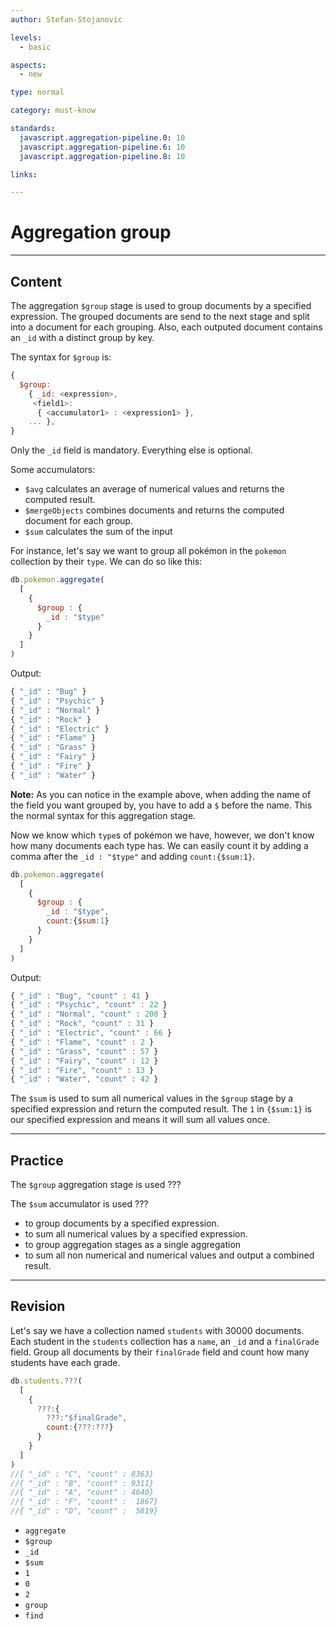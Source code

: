 ```yaml
---
author: Stefan-Stojanovic

levels:
  - basic

aspects:
  - new

type: normal

category: must-know

standards:
  javascript.aggregation-pipeline.0: 10
  javascript.aggregation-pipeline.6: 10
  javascript.aggregation-pipeline.8: 10

links:

---
```

# Aggregation group
---
## Content

The aggregation `$group` stage is used to group documents by a specified expression. The grouped documents are send to the next stage and split into a document for each grouping. Also, each outputed document contains an `_id` with a distinct group by key.

The syntax for `$group` is:
```javascript
{
  $group:
    { _id: <expression>,
     <field1>:
      { <accumulator1> : <expression1> },
    ... },
}
```

Only the `_id` field is mandatory. Everything else is optional.

Some accumulators:
- `$avg` calculates an average of numerical values and returns the computed result.
- `$mergeObjects` combines documents and returns the computed document for each group.
- `$sum` calculates the sum of the input

For instance, let's say we want to group all pokémon in the `pokemon` collection by their `type`. We can do so like this:
```javascript
db.pokemon.aggregate(
  [
    {
      $group : {
        _id : "$type"
      }
    }
  ]
)
```
Output:
```javascript
{ "_id" : "Bug" }
{ "_id" : "Psychic" }
{ "_id" : "Normal" }
{ "_id" : "Rock" }
{ "_id" : "Electric" }
{ "_id" : "Flame" }
{ "_id" : "Grass" }
{ "_id" : "Fairy" }
{ "_id" : "Fire" }
{ "_id" : "Water" }
```

**Note:** As you can notice in the example above, when adding the name of the field you want grouped by, you have to add a `$` before the name. This the normal syntax for this aggregation stage.

Now we know which `type`s of pokémon we have, however, we don't know how many documents each type has. We can easily count it by adding a comma after the `_id : "$type"` and adding `count:{$sum:1}`.

```javascript
db.pokemon.aggregate(
  [
    {
      $group : {
        _id : "$type",
        count:{$sum:1}
      }
    }
  ]
)
```
Output:
```javascript
{ "_id" : "Bug", "count" : 41 }
{ "_id" : "Psychic", "count" : 22 }
{ "_id" : "Normal", "count" : 208 }
{ "_id" : "Rock", "count" : 31 }
{ "_id" : "Electric", "count" : 66 }
{ "_id" : "Flame", "count" : 2 }
{ "_id" : "Grass", "count" : 57 }
{ "_id" : "Fairy", "count" : 12 }
{ "_id" : "Fire", "count" : 13 }
{ "_id" : "Water", "count" : 42 }
```

The `$sum` is used to sum all numerical values in the `$group` stage by a specified expression and return the computed result. The `1` in `{$sum:1}` is our specified expression and means it will sum all values once.


---
## Practice

The `$group` aggregation stage is used ???

The `$sum` accumulator is used ???

* to group documents by a specified expression.
* to sum all numerical values by a specified expression.
* to group aggregation stages as a single aggregation
* to sum all non numerical and numerical values and output a combined result.

---
## Revision

Let's say we have a collection named `students` with 30000 documents. Each student in the `students` collection has a `name`, an `_id` and a `finalGrade` field. Group all documents by their `finalGrade` field and count how many students have each grade.

```javascript
db.students.???(
  [
    {
      ???:{
        ???:"$finalGrade",
        count:{???:???}
      }
    }
  ]
)
//{ "_id" : "C", "count" : 8363}
//{ "_id" : "B", "count" : 9311}
//{ "_id" : "A", "count" : 4640}
//{ "_id" : "F", "count" :  1867}
//{ "_id" : "D", "count" :  5819}
```

* `aggregate`
* `$group`
* `_id`
* `$sum`
* `1`
* `0`
* `2`
* `group`
* `find`
